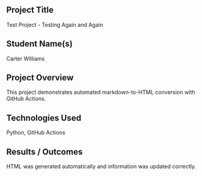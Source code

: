 ## Project Title
Test Project - Testing Again and Again

## Student Name(s)
Carter Williams

## Project Overview
This project demonstrates automated markdown-to-HTML conversion with GitHub Actions.

## Technologies Used
Python, GitHub Actions

## Results / Outcomes
HTML was generated automatically and information was updated correctly.
